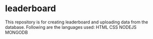 # leaderboard
This repository is for creating leaderboard and uploading data from the database.
Following are the languages used: HTML CSS  NODEJS MONGODB
